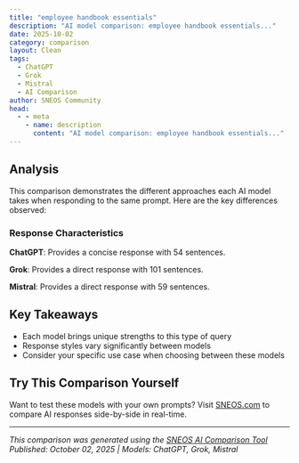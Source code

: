 ```yaml
---
title: "employee handbook essentials"
description: "AI model comparison: employee handbook essentials..."
date: 2025-10-02
category: comparison
layout: Clean
tags:
  - ChatGPT
  - Grok
  - Mistral
  - AI Comparison
author: SNEOS Community
head:
  - - meta
    - name: description
      content: "AI model comparison: employee handbook essentials..."
---
```


<ChatComparison
  title="employee handbook essentials"
  prompt="employee handbook essentials"
  :responses='{
    "ChatGPT": "Certainly! Here are some essential components to include in an employee handbook:\n\n1. **Welcome Message**\n   - Introduction to the company\u2019s mission, vision, and values.\n   - A warm welcome from the leadership team.\n\n2. **Company Overview**\n   - History and background.\n   - Organizational structure.\n   - Key products or services.\n\n3. **Employment Policies**\n   - Equal employment opportunity statement.\n   - Hiring policies.\n   - Employment classifications (full-time, part-time, contract).\n   - Background checks and probation periods.\n\n4. **Code of Conduct**\n   - Workplace behavior expectations.\n   - Dress code.\n   - Anti-harassment and anti-discrimination policies.\n   - Conflict of interest.\n   - Use of company property and technology.\n\n5. **Compensation and Benefits**\n   - Pay periods and salary information.\n   - Overtime policies.\n   - Benefits overview (health insurance, retirement plans, etc.).\n   - Leave policies (vacation, sick leave, parental leave).\n\n6. **Work Hours and Attendance**\n   - Work schedules.\n   - Attendance and punctuality expectations.\n   - Timekeeping procedures.\n   - Breaks and meal periods.\n\n7. **Health and Safety**\n   - Workplace safety rules.\n   - Reporting injuries or unsafe conditions.\n   - Emergency procedures.\n   - Drug and alcohol policies.\n\n8. **Performance and Discipline**\n   - Performance reviews.\n   - Disciplinary procedures.\n   - Termination policies.\n\n9. **Confidentiality and Privacy**\n   - Handling of confidential information.\n   - Employee privacy rights.\n   - Data protection policies.\n\n10. **Use of Technology and Social Media**\n    - Acceptable use of computers and internet.\n    - Social media guidelines.\n    - Email and communication policies.\n\n11. **Complaint and Grievance Procedures**\n    - How to report concerns or complaints.\n    - Investigation process.\n\n12. **Acknowledgment of Receipt**\n    - A form for employees to acknowledge they have read and understood the handbook.\n\nIncluding these sections helps ensure clear communication of company policies and creates a transparent work environment. Would you like a template or more detailed guidance on any particular section?",
    "Grok": "An employee handbook is a critical document for any organization, serving as a guide for employees about company policies, culture, expectations, and benefits. It also helps protect the company legally by outlining workplace rules and procedures. Below are the **essential components** of an employee handbook, tailored to cover the most important aspects while remaining concise:\n\n---\n\n### 1. Welcome Statement\n- **Purpose**: Introduce the handbook and welcome employees to the organization.\n- **Content**:\n  - A message from leadership (e.g., CEO or HR).\n  - Overview of the company\u2019s mission, vision, and values.\n  - Statement that the handbook is a guide, not a contract (to avoid legal implications).\n\n---\n\n### 2. Company Overview\n- **Purpose**: Help employees understand the organization\u2019s background and structure.\n- **Content**:\n  - Brief history of the company.\n  - Organizational structure (key departments or leadership hierarchy).\n  - Core business goals and workplace culture.\n\n---\n\n### 3. Employment Policies\n- **Purpose**: Clarify the terms of employment and set expectations.\n- **Content**:\n  - Employment classification (full-time, part-time, temporary, contractor).\n  - At-will employment statement (if applicable, depending on location).\n  - Equal Employment Opportunity (EEO) policy, including non-discrimination and anti-harassment guidelines.\n  - Hiring and onboarding processes.\n\n---\n\n### 4. Code of Conduct\n- **Purpose**: Define acceptable behavior and workplace ethics.\n- **Content**:\n  - Expectations for professionalism, integrity, and respect.\n  - Policies on conflict of interest, confidentiality, and use of company property.\n  - Dress code (if applicable).\n  - Social media and personal conduct guidelines.\n\n---\n\n### 5. Compensation and Benefits\n- **Purpose**: Outline pay structure and employee perks.\n- **Content**:\n  - Payroll schedule and payment methods.\n  - Overtime policies (if applicable).\n  - Overview of benefits (health insurance, retirement plans, paid time off, etc.).\n  - Eligibility and enrollment details for benefits.\n\n---\n\n### 6. Work Hours and Attendance\n- **Purpose**: Set expectations for schedules and punctuality.\n- **Content**:\n  - Standard work hours and breaks (including lunch and rest periods).\n  - Attendance and punctuality expectations.\n  - Procedures for reporting absences or requesting time off.\n  - Remote work or flexible scheduling policies (if applicable).\n\n---\n\n### 7. Leave Policies\n- **Purpose**: Explain types of leave and how to request them.\n- **Content**:\n  - Paid time off (PTO), vacation, and sick leave policies.\n  - Family and Medical Leave Act (FMLA) or equivalent (based on location).\n  - Parental leave, bereavement leave, and other special leave types.\n  - Holiday schedule.\n\n---\n\n### 8. Workplace Safety and Health\n- **Purpose**: Ensure a safe working environment and compliance with regulations.\n- **Content**:\n  - Commitment to a safe workplace.\n  - Emergency procedures (fire drills, evacuation plans, etc.).\n  - Reporting workplace injuries or hazards.\n  - Drug and alcohol policies (including testing, if applicable).\n  - COVID-19 or health-related protocols (if relevant).\n\n---\n\n### 9. Performance and Discipline\n- **Purpose**: Outline expectations for performance and consequences for policy violations.\n- **Content**:\n  - Performance review process and expectations.\n  - Progressive discipline policy (warnings, suspension, termination).\n  - Grounds for immediate termination (e.g., gross misconduct).\n  - Grievance or complaint resolution procedures.\n\n---\n\n### 10. Technology and Data Security\n- **Purpose**: Protect company information and clarify technology use.\n- **Content**:\n  - Acceptable use of company computers, email, and internet.\n  - Data privacy and cybersecurity policies.\n  - Bring Your Own Device (BYOD) policies (if applicable).\n  - Remote access and security protocols.\n\n---\n\n### 11. Employee Development and Training\n- **Purpose**: Encourage growth and clarify opportunities.\n- **Content**:\n  - Opportunities for training, certifications, or skill development.\n  - Tuition reimbursement or professional development programs (if offered).\n  - Mentoring or career advancement paths.\n\n---\n\n### 12. Termination and Exit Procedures\n- **Purpose**: Explain the process for leaving the company.\n- **Content**:\n  - Voluntary resignation process (notice period, exit interviews).\n  - Return of company property (laptops, keys, etc.).\n  - Final paycheck and benefits continuation (e.g., COBRA in the U.S.).\n\n---\n\n### 13. Acknowledgment and Updates\n- **Purpose**: Ensure employees understand and agree to the handbook.\n- **Content**:\n  - Statement that policies may be updated (with or without notice).\n  - Acknowledgment form for employees to sign, confirming they\u2019ve read and understood the handbook.\n  - Contact information for HR or management for questions.\n\n---\n\n### Additional Tips for Creating an Effective Handbook:\n- **Keep it Clear and Concise**: Use simple language and avoid jargon. Employees should easily understand the content.\n- **Tailor to Your Organization**: Customize policies to reflect your company\u2019s unique culture, industry, and size.\n- **Ensure Legal Compliance**: Consult with legal counsel to align with local, state, and federal labor laws (e.g., ADA, FLSA, GDPR, etc., depending on location).\n- **Make it Accessible**: Provide digital and physical copies, and ensure it\u2019s available in multiple languages if your workforce is diverse.\n- **Regularly Update**: Review and revise the handbook annually or as laws and company policies change.\n\n---\n\n### Why These Essentials Matter:\nAn employee handbook sets the tone for the employee experience, reduces misunderstandings, and provides a reference for resolving disputes. It\u2019s also a legal safeguard, demonstrating that the company communicates its policies clearly. By including these essentials, you create a comprehensive, user-friendly resource that supports both employees and the organization.\n\nIf you\u2019re creating or updating a handbook, consider involving HR professionals and legal advisors to ensure all bases are covered. Would you like a deeper dive into any specific section, such as anti-harassment policies or remote work guidelines?",
    "Mistral": "Creating an effective employee handbook is crucial for setting clear expectations, outlining company policies, and ensuring compliance with legal requirements. Here are the essential components that should be included in an employee handbook:\n\n### 1. **Introduction**\n   - **Welcome Message:** A warm welcome from the CEO or HR manager.\n   - **Company Mission and Values:** A statement of the company\u0027s mission, vision, and core values.\n   - **Purpose of the Handbook:** An explanation of why the handbook is important and how it should be used.\n\n### 2. **Company Overview**\n   - **History and Background:** A brief history of the company and its milestones.\n   - **Organizational Structure:** An overview of the company\u0027s organizational chart and key departments.\n\n### 3. **Employment Policies**\n   - **Equal Employment Opportunity (EEO):** A statement on the company\u0027s commitment to equal employment opportunities.\n   - **Anti-Discrimination and Harassment:** Policies against discrimination and harassment, including reporting procedures.\n   - **Employment Classifications:** Definitions of full-time, part-time, temporary, and contract employees.\n   - **Employment Eligibility:** Information on employment eligibility verification (e.g., I-9 forms).\n\n### 4. **Workplace Conduct**\n   - **Code of Conduct:** Expectations for professional behavior and ethical standards.\n   - **Dress Code:** Guidelines for appropriate attire.\n   - **Conflict of Interest:** Policies to avoid conflicts of interest.\n   - **Confidentiality:** Rules regarding the protection of confidential information.\n\n### 5. **Compensation and Benefits**\n   - **Payroll Information:** Details on pay periods, paycheck distribution, and direct deposit options.\n   - **Benefits Overview:** Information on health insurance, retirement plans, and other benefits.\n   - **Performance Reviews:** Processes for performance evaluations and feedback.\n\n### 6. **Work Hours and Attendance**\n   - **Work Schedules:** Standard work hours and expectations for attendance.\n   - **Time Off Policies:** Information on vacation, sick leave, personal days, and other types of leave.\n   - **Overtime:** Policies regarding overtime work and compensation.\n\n### 7. **Health and Safety**\n   - **Workplace Safety:** Policies and procedures for maintaining a safe work environment.\n   - **Emergency Procedures:** Instructions for handling emergencies, including evacuation plans.\n   - **Drug and Alcohol Policy:** Rules regarding substance use and abuse.\n\n### 8. **Technology and Communication**\n   - **Email and Internet Use:** Policies for the use of company email and internet.\n   - **Social Media:** Guidelines for social media use related to the company.\n   - **Remote Work:** Policies for remote work, if applicable.\n\n### 9. **Employee Development**\n   - **Training and Development:** Opportunities for professional development and training.\n   - **Career Advancement:** Information on career paths and promotion processes.\n\n### 10. **Termination and Separation**\n   - **Resignation Procedures:** Steps for resigning from the company.\n   - **Termination Policies:** Grounds for termination and the process involved.\n   - **Exit Interviews:** Information on the exit interview process.\n\n### 11. **Legal Compliance**\n   - **Compliance with Laws:** A statement on the company\u0027s commitment to compliance with all applicable laws and regulations.\n   - **Whistleblower Policy:** Procedures for reporting illegal or unethical behavior.\n\n### 12. **Acknowledgment**\n   - **Acknowledgment Form:** A form for employees to sign, acknowledging that they have received and understood the handbook.\n\n### 13. **Contact Information**\n   - **HR Contact Information:** Contact details for the HR department or other relevant personnel.\n   - **Emergency Contacts:** Emergency contact information for the company.\n\n### 14. **Appendices**\n   - **Forms and Templates:** Any necessary forms or templates that employees may need.\n   - **Additional Resources:** Links to additional resources, such as company intranet or external websites.\n\n### Tips for Creating an Effective Handbook:\n- **Clear and Concise Language:** Use simple, straightforward language to ensure understanding.\n- **Regular Updates:** Review and update the handbook regularly to reflect changes in policies and laws.\n- **Employee Feedback:** Seek input from employees to ensure the handbook is comprehensive and user-friendly.\n- **Legal Review:** Have the handbook reviewed by legal counsel to ensure compliance with all relevant laws.\n\nBy including these essential components, you can create a comprehensive and effective employee handbook that serves as a valuable resource for both employees and the company."
  }'
  published-date="01:56"
/>

## Analysis

This comparison demonstrates the different approaches each AI model takes when responding to the same prompt. Here are the key differences observed:

### Response Characteristics

**ChatGPT**: Provides a concise response with 54 sentences. 

**Grok**: Provides a direct response with 101 sentences. 

**Mistral**: Provides a direct response with 59 sentences. 

## Key Takeaways

- Each model brings unique strengths to this type of query
- Response styles vary significantly between models
- Consider your specific use case when choosing between these models

## Try This Comparison Yourself

Want to test these models with your own prompts? Visit [SNEOS.com](https://sneos.com) to compare AI responses side-by-side in real-time.

---

*This comparison was generated using the [SNEOS AI Comparison Tool](https://sneos.com)*
*Published: October 02, 2025 | Models: ChatGPT, Grok, Mistral*
